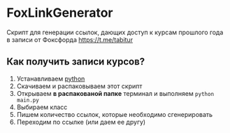 # FoxLinkGenerator
Скрипт для генерации ссылок, дающих доступ к курсам прошлого года в записи от Фоксфорда
https://t.me/tabitur

## Как получить записи курсов?
1. Устанавливаем [python](https://www.python.org/ftp/python/3.10.0/python-3.10.0-amd64.exe)
2. Скачиваем и распаковываем этот скрипт
3. Открываем **в распакованой папке** терминал и выполняем `python main.py`
4. Выбираем класс
5. Пишем количество ссылок, которые необходимо сгенерировать
6. Переходим по ссылке (или даем ее другу)
